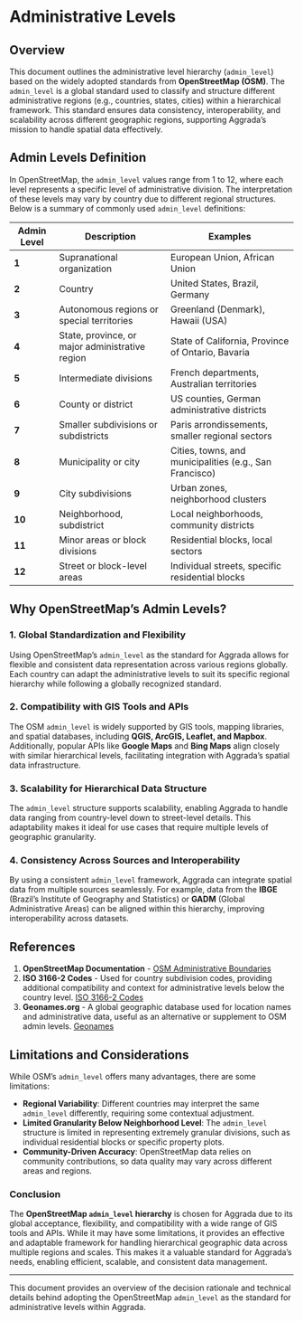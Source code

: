 # Administrative Levels

## Overview

This document outlines the administrative level hierarchy (`admin_level`) based on the widely adopted standards from **OpenStreetMap (OSM)**. The `admin_level` is a global standard used to classify and structure different administrative regions (e.g., countries, states, cities) within a hierarchical framework. This standard ensures data consistency, interoperability, and scalability across different geographic regions, supporting Aggrada’s mission to handle spatial data effectively.

## Admin Levels Definition

In OpenStreetMap, the `admin_level` values range from 1 to 12, where each level represents a specific level of administrative division. The interpretation of these levels may vary by country due to different regional structures. Below is a summary of commonly used `admin_level` definitions:

| **Admin Level** | **Description**                                 | **Examples**                                            |
| --------------- | ----------------------------------------------- | ------------------------------------------------------- |
| **1**           | Supranational organization                      | European Union, African Union                           |
| **2**           | Country                                         | United States, Brazil, Germany                          |
| **3**           | Autonomous regions or special territories       | Greenland (Denmark), Hawaii (USA)                       |
| **4**           | State, province, or major administrative region | State of California, Province of Ontario, Bavaria       |
| **5**           | Intermediate divisions                          | French departments, Australian territories              |
| **6**           | County or district                              | US counties, German administrative districts            |
| **7**           | Smaller subdivisions or subdistricts            | Paris arrondissements, smaller regional sectors         |
| **8**           | Municipality or city                            | Cities, towns, and municipalities (e.g., San Francisco) |
| **9**           | City subdivisions                               | Urban zones, neighborhood clusters                      |
| **10**          | Neighborhood, subdistrict                       | Local neighborhoods, community districts                |
| **11**          | Minor areas or block divisions                  | Residential blocks, local sectors                       |
| **12**          | Street or block-level areas                     | Individual streets, specific residential blocks         |

## Why OpenStreetMap’s Admin Levels?

### 1. Global Standardization and Flexibility

Using OpenStreetMap’s `admin_level` as the standard for Aggrada allows for flexible and consistent data representation across various regions globally. Each country can adapt the administrative levels to suit its specific regional hierarchy while following a globally recognized standard.

### 2. Compatibility with GIS Tools and APIs

The OSM `admin_level` is widely supported by GIS tools, mapping libraries, and spatial databases, including **QGIS, ArcGIS, Leaflet, and Mapbox**. Additionally, popular APIs like **Google Maps** and **Bing Maps** align closely with similar hierarchical levels, facilitating integration with Aggrada’s spatial data infrastructure.

### 3. Scalability for Hierarchical Data Structure

The `admin_level` structure supports scalability, enabling Aggrada to handle data ranging from country-level down to street-level details. This adaptability makes it ideal for use cases that require multiple levels of geographic granularity.

### 4. Consistency Across Sources and Interoperability

By using a consistent `admin_level` framework, Aggrada can integrate spatial data from multiple sources seamlessly. For example, data from the **IBGE** (Brazil’s Institute of Geography and Statistics) or **GADM** (Global Administrative Areas) can be aligned within this hierarchy, improving interoperability across datasets.

## References

1. **OpenStreetMap Documentation** - [OSM Administrative Boundaries](https://wiki.openstreetmap.org/wiki/Tag:boundary%3Dadministrative)
2. **ISO 3166-2 Codes** - Used for country subdivision codes, providing additional compatibility and context for administrative levels below the country level. [ISO 3166-2 Codes](https://www.iso.org/iso-3166-country-codes.html)
3. **Geonames.org** - A global geographic database used for location names and administrative data, useful as an alternative or supplement to OSM admin levels. [Geonames](https://www.geonames.org/)

## **Limitations and Considerations**

While OSM’s `admin_level` offers many advantages, there are some limitations:

- **Regional Variability**: Different countries may interpret the same `admin_level` differently, requiring some contextual adjustment.
- **Limited Granularity Below Neighborhood Level**: The `admin_level` structure is limited in representing extremely granular divisions, such as individual residential blocks or specific property plots.
- **Community-Driven Accuracy**: OpenStreetMap data relies on community contributions, so data quality may vary across different areas and regions.

### Conclusion

The **OpenStreetMap `admin_level` hierarchy** is chosen for Aggrada due to its global acceptance, flexibility, and compatibility with a wide range of GIS tools and APIs. While it may have some limitations, it provides an effective and adaptable framework for handling hierarchical geographic data across multiple regions and scales. This makes it a valuable standard for Aggrada’s needs, enabling efficient, scalable, and consistent data management.

---

This document provides an overview of the decision rationale and technical details behind adopting the OpenStreetMap `admin_level` as the standard for administrative levels within Aggrada.
